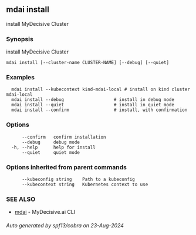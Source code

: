## mdai install

install MyDecisive Cluster

### Synopsis

install MyDecisive Cluster

```
mdai install [--cluster-name CLUSTER-NAME] [--debug] [--quiet]
```

### Examples

```
  mdai install --kubecontext kind-mdai-local # install on kind cluster mdai-local
  mdai install --debug                   # install in debug mode
  mdai install --quiet                   # install in quiet mode
  mdai install --confirm                 # install, with confirmation
```

### Options

```
      --confirm   confirm installation
      --debug     debug mode
  -h, --help      help for install
      --quiet     quiet mode
```

### Options inherited from parent commands

```
      --kubeconfig string    Path to a kubeconfig
      --kubecontext string   Kubernetes context to use
```

### SEE ALSO

* [mdai](mdai.md)	 - MyDecisive.ai CLI

###### Auto generated by spf13/cobra on 23-Aug-2024

